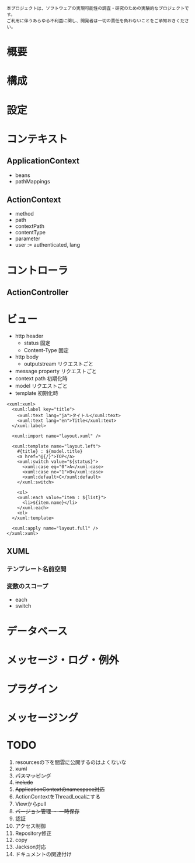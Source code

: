 ```
本プロジェクトは、ソフトウェアの実現可能性の調査・研究のための実験的なプロジェクトです。
ご利用に伴うあらゆる不利益に関し、開発者は一切の責任を負わないことをご承知おきください。
```

# 概要
# 構成
# 設定
# コンテキスト
## ApplicationContext
* beans
* pathMappings

## ActionContext
* method
* path
* contextPath
* contentType
* parameter
* user := authenticated, lang

# コントローラ
## ActionController
# ビュー
* http header
  * status          固定
  * Content-Type    固定	
* http body
  * outputstream    リクエストごと
* message property	リクエストごと
* context path		初期化時
* model				リクエストごと
* template			初期化時

```
<xuml:xuml>
  <xuml:label key="title">
    <xuml:text lang="ja">タイトル</xuml:text>
    <xuml:text lang="en">Title</xuml:text>
  </xuml:label>

  <xuml:import name="layout.xuml" />

  <xuml:template name="layout.left">
    #{title} : ${model.title}
    <a href="@{/}">TOP</a>
    <xuml:switch value="${status}">
      <xuml:case eq="0">A</xuml:case>
      <xuml:case ne="1">B</xuml:case>
      <xuml:default>C</xuml:default>
    </xuml:switch>

    <ol>
    <xuml:each value="item : ${list}">
      <li>${item.name}</li>
    </xuml:each>
    <ol>
  </xuml:template>

  <xuml:apply name="layout.full" />
</xuml:xuml>
```

## XUML
### テンプレート名前空間
### 変数のスコープ
* each
* switch

# データベース
# メッセージ・ログ・例外
# プラグイン
# メッセージング

# TODO

1. resourcesの下を闇雲に公開するのはよくないな
1. <s>xuml</s>
1. <s>パスマッピング</s>
1. <s>include</s>
1. <s>ApplicationContextのnamespace対応</s>
1. ActionContextをThreadLocalにする
1. Viewからpull
1. <s>バージョン管理 ・ 一時保存</s>
1. 認証
1. アクセス制御
1. Repository修正
1. copy
1. Jackson対応
1. ドキュメントの関連付け

